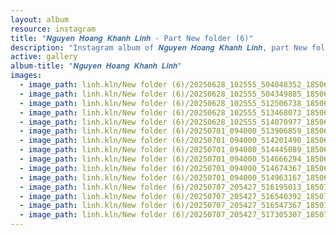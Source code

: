 ```yaml
---
layout: album
resource: instagram
title: "𝑵𝒈𝒖𝒚𝒆𝒏 𝑯𝒐𝒂𝒏𝒈 𝑲𝒉𝒂𝒏𝒉 𝑳𝒊𝒏𝒉 - Part New folder (6)"
description: "Instagram album of 𝑵𝒈𝒖𝒚𝒆𝒏 𝑯𝒐𝒂𝒏𝒈 𝑲𝒉𝒂𝒏𝒉 𝑳𝒊𝒏𝒉, part New folder (6)."
active: gallery
album-title: "𝑵𝒈𝒖𝒚𝒆𝒏 𝑯𝒐𝒂𝒏𝒈 𝑲𝒉𝒂𝒏𝒉 𝑳𝒊𝒏𝒉"
images:
  - image_path: linh.kln/New folder (6)/20250628_102555_504048352_18506025811008644_5351773292287653048_n.jpg
  - image_path: linh.kln/New folder (6)/20250628_102555_504349885_18506025784008644_3639512464473348586_n.jpg
  - image_path: linh.kln/New folder (6)/20250628_102555_512506738_18506025853008644_4455829818056747601_n.jpg
  - image_path: linh.kln/New folder (6)/20250628_102555_513468073_18506025802008644_3475747002149397874_n.jpg
  - image_path: linh.kln/New folder (6)/20250628_102555_514070977_18506025862008644_2821703950428185514_n.jpg
  - image_path: linh.kln/New folder (6)/20250701_094000_513906859_18506476654008644_4094979324927926491_n.jpg
  - image_path: linh.kln/New folder (6)/20250701_094000_514201490_18506476603008644_847912588138657986_n.jpg
  - image_path: linh.kln/New folder (6)/20250701_094000_514445089_18506476570008644_989939740471125829_n.jpg
  - image_path: linh.kln/New folder (6)/20250701_094000_514666294_18506476585008644_4359175630428523902_n.jpg
  - image_path: linh.kln/New folder (6)/20250701_094000_514674367_18506476639008644_256201603713937719_n.jpg
  - image_path: linh.kln/New folder (6)/20250701_094000_514963167_18506476630008644_3885172154983670621_n.jpg
  - image_path: linh.kln/New folder (6)/20250707_205427_516195013_18507671704008644_5498222112083334871_n.jpg
  - image_path: linh.kln/New folder (6)/20250707_205427_516540392_18507671665008644_3441611390752515730_n.jpg
  - image_path: linh.kln/New folder (6)/20250707_205427_516547367_18507671734008644_4396195096708075198_n.jpg
  - image_path: linh.kln/New folder (6)/20250707_205427_517305307_18507671683008644_6697241259694176806_n.jpg
---
```

